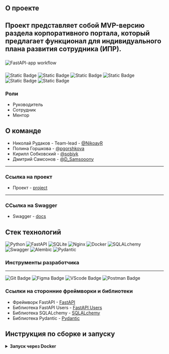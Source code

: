 ## О проекте

Проект представляет собой MVP-версию раздела корпоративного портала, который предлагает функционал для индивидуального плана развития сотрудника (ИПР).
---
###
![FastAPI-app workflow](https://github.com/EpicByteMasters/7-command-backend/actions/workflows/main.yml/badge.svg)
###
![Static Badge](https://img.shields.io/badge/python-3.10-blue?style=flat&logo=python&color=blue)
![Static Badge](https://img.shields.io/badge/alembic-1.7.7-blue?style=flat&color=blue)
![Static Badge](https://img.shields.io/badge/fastapi-0.78.0-blue?style=flat&logo=fastapi&color=blue)
![Static Badge](https://img.shields.io/badge/sqlalchemy-1.4.36-blue?style=flat&logo=sqlalchemy&color=blue)
![Static Badge](https://img.shields.io/badge/pydantic-1.9.1-blue?style=flat&logo=pydantic&color=blue)
![Static Badge](https://img.shields.io/badge/uvicorn-0.17.6-blue?style=flat&logo=uvicorn&color=blue)
### Роли

- Руководитель
- Сотрудник
- Ментор

## О команде

- Николай Рудаков - Team-lead - [@NikoayR](https://t.me/NikoayR)
- Полина Горшкова - [@pgorshkova](https://t.me/pgorshkova)
- Кирилл Собковский - [@sobiyk](https://t.me/sobiyk)
- Дмитрий Самсонов - [@D_Samsooony](https://t.me/D_Samsooon)
---

### Ссылка на проект

- Проект - [project](https://new-develop--benevolent-melomakarona-4df41c.netlify.app/)

---

### ССылка на Swagger
- Swagger - [docs](https://granpri.ru/docs)


## Стек технологий

<div>
<img src="https://img.shields.io/badge/Python-4169E1?style=for-the-badge&logo=Python&logoColor=black" alt="Python">
<img src="https://img.shields.io/badge/FastAPI-4169E1?style=for-the-badge&logo=FastAPI&logoColor=black" alt="FastAPI">
<img src="https://img.shields.io/badge/SQLite-4169E1?style=for-the-badge&logo=SQLite&logoColor=black" alt="SQLite">
<img src="https://img.shields.io/badge/Nginx-4169E1?style=for-the-badge&logo=Nginx&logoColor=black" alt="Nginx">
<img src="https://img.shields.io/badge/Docker-4169E1?style=for-the-badge&logo=Docker&logoColor=black" alt="Docker">
<img src="https://img.shields.io/badge/SQLALchemy-4169E1?style=for-the-badge&logo=SQLALchemy&logoColor=black" alt="SQLALchemy">
<img src="https://img.shields.io/badge/Swagger-4169E1?style=for-the-badge&logo=Swagger&logoColor=black" alt="Swagger">
<img src="https://img.shields.io/badge/Alembic-4169E1?style=for-the-badge&logo=Alembic&logoColor=black" alt="Alembic">
<img src="https://img.shields.io/badge/Pydantic-4169E1?style=for-the-badge&logo=Pydantic&logoColor=black" alt="Pydantic">
 </div>

### Инструменты разработчика

---

<div id="general" style="display: inline">
  <img src="https://img.shields.io/badge/git-4169E1.svg?style=for-the-badge&logo=git&logoColor=black" alt="Git Badge" />
  <img src="https://img.shields.io/badge/figma-4169E1.svg?style=for-the-badge&logo=figma&logoColor=black" alt="Figma Badge" />
  <img src="https://img.shields.io/badge/vscode-4169E1?style=for-the-badge&logo=vscode&logoColor=black" alt="VScode Badge" />
  <img src="https://img.shields.io/badge/postman-4169E1?style=for-the-badge&logo=postman&logoColor=black" alt="Postman Badge" />

### Ссылки на сторонние фреймворки и библиотеки

- Фреймворк FastAPI - [FastAPI](https://fastapi.tiangolo.com/)
- Библиотека FastAPI Users - [FastAPI Users](https://fastapi-users.github.io/fastapi-users/12.1/)
- Библиотека SQLALchemy - [SQLALchemy](https://www.sqlalchemy.org/)
- Библиотека Pydantic - [Pydantic](https://docs.pydantic.dev/latest/)

## Инструкция по сборке и запуску

<details>
<summary><strong>Запуск через Docker</strong></summary>
<br>
Установите Docker.

Запустите контейнер
```
docker run -d -p 8000:8000 nrudakov/a110:latest
```
После этого контейнер будет доступен по адресу
```
http://127.0.0.1
```
Документация свагер
```
http://127.0.0.1/docs
```
Документация в формате ReDoc
```
http://127.0.0.1/ReDoc
```
</details> 
